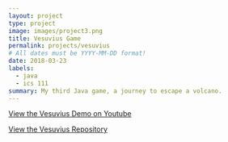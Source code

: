 ```yaml
---
layout: project
type: project
image: images/project3.png
title: Vesuvius Game
permalink: projects/vesuvius
# All dates must be YYYY-MM-DD format!
date: 2018-03-23
labels:
  - java
  - ics 111
summary: My third Java game, a journey to escape a volcano.
---
```




<a href="https://www.youtube.com/watch?v=UZcx7qcs3dQ&t=2s"><i class="large github icon"></i>View the Vesuvius Demo on Youtube</a>

<a href="https://github.com/s-rathyen/sidhes-labyrinth"><i class="large github icon"></i>View the Vesuvius Repository</a>


